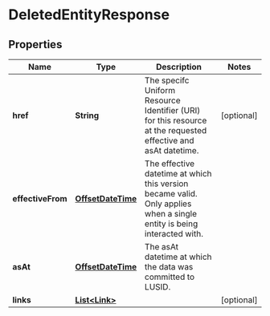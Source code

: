 

# DeletedEntityResponse

## Properties

Name | Type | Description | Notes
------------ | ------------- | ------------- | -------------
**href** | **String** | The specifc Uniform Resource Identifier (URI) for this resource at the requested effective and asAt datetime. |  [optional]
**effectiveFrom** | [**OffsetDateTime**](OffsetDateTime.md) | The effective datetime at which this version became valid. Only applies when a single entity is being interacted with. | 
**asAt** | [**OffsetDateTime**](OffsetDateTime.md) | The asAt datetime at which the data was committed to LUSID. | 
**links** | [**List&lt;Link&gt;**](Link.md) |  |  [optional]



